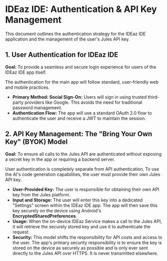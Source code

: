 # IDEaz IDE: Authentication & API Key Management

This document outlines the authentication strategy for the IDEaz IDE application and the management of the user's Jules API key.

## 1. User Authentication for IDEaz IDE
**Goal:** To provide a seamless and secure login experience for users of the IDEaz IDE app itself.

The authentication for the main app will follow standard, user-friendly web and mobile practices.

-   **Primary Method: Social Sign-On:** Users will sign in using trusted third-party providers like Google. This avoids the need for traditional password management.
-   **Authentication Flow:** The app will use a standard OAuth 2.0 flow to authenticate the user and receive a JWT to maintain the session.

## 2. API Key Management: The "Bring Your Own Key" (BYOK) Model
**Goal:** To ensure all calls to the Jules API are authenticated without exposing a secret key in the app or requiring a backend server.

User authentication is completely separate from API authentication. To use the AI's code generation capabilities, the user must provide their own Jules API key.

-   **User-Provided Key:** The user is responsible for obtaining their own API key from the Jules platform.
-   **Input and Storage:** The user will enter this key into a dedicated "Settings" screen within the IDEaz IDE app. The app will then save this key securely on the device using Android's **EncryptedSharedPreferences**.
-   **Usage:** When the on-device IDEaz Service makes a call to the Jules API, it will retrieve the securely stored key and use it to authenticate the request.
-   **Security:** This model shifts the responsibility for API costs and access to the user. The app's primary security responsibility is to ensure the key is stored on the device as securely as possible and is only ever sent directly to the Jules API over HTTPS. It is never transmitted elsewhere.
